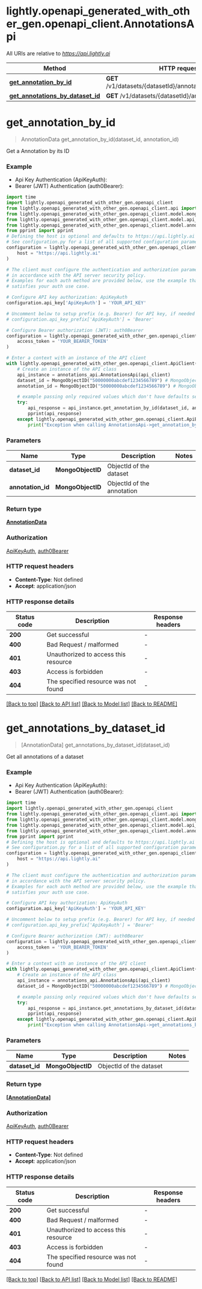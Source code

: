 # lightly.openapi_generated_with_other_gen.openapi_client.AnnotationsApi

All URIs are relative to *https://api.lightly.ai*

Method | HTTP request | Description
------------- | ------------- | -------------
[**get_annotation_by_id**](AnnotationsApi.md#get_annotation_by_id) | **GET** /v1/datasets/{datasetId}/annotations/{annotationId} | 
[**get_annotations_by_dataset_id**](AnnotationsApi.md#get_annotations_by_dataset_id) | **GET** /v1/datasets/{datasetId}/annotations | 


# **get_annotation_by_id**
> AnnotationData get_annotation_by_id(dataset_id, annotation_id)



Get a Annotation by its ID

### Example

* Api Key Authentication (ApiKeyAuth):
* Bearer (JWT) Authentication (auth0Bearer):
```python
import time
import lightly.openapi_generated_with_other_gen.openapi_client
from lightly.openapi_generated_with_other_gen.openapi_client.api import annotations_api
from lightly.openapi_generated_with_other_gen.openapi_client.model.mongo_object_id import MongoObjectID
from lightly.openapi_generated_with_other_gen.openapi_client.model.api_error_response import ApiErrorResponse
from lightly.openapi_generated_with_other_gen.openapi_client.model.annotation_data import AnnotationData
from pprint import pprint
# Defining the host is optional and defaults to https://api.lightly.ai
# See configuration.py for a list of all supported configuration parameters.
configuration = lightly.openapi_generated_with_other_gen.openapi_client.Configuration(
    host = "https://api.lightly.ai"
)

# The client must configure the authentication and authorization parameters
# in accordance with the API server security policy.
# Examples for each auth method are provided below, use the example that
# satisfies your auth use case.

# Configure API key authorization: ApiKeyAuth
configuration.api_key['ApiKeyAuth'] = 'YOUR_API_KEY'

# Uncomment below to setup prefix (e.g. Bearer) for API key, if needed
# configuration.api_key_prefix['ApiKeyAuth'] = 'Bearer'

# Configure Bearer authorization (JWT): auth0Bearer
configuration = lightly.openapi_generated_with_other_gen.openapi_client.Configuration(
    access_token = 'YOUR_BEARER_TOKEN'
)

# Enter a context with an instance of the API client
with lightly.openapi_generated_with_other_gen.openapi_client.ApiClient(configuration) as api_client:
    # Create an instance of the API class
    api_instance = annotations_api.AnnotationsApi(api_client)
    dataset_id = MongoObjectID("50000000abcdef1234566789") # MongoObjectID | ObjectId of the dataset
    annotation_id = MongoObjectID("50000000abcdef1234566789") # MongoObjectID | ObjectId of the annotation

    # example passing only required values which don't have defaults set
    try:
        api_response = api_instance.get_annotation_by_id(dataset_id, annotation_id)
        pprint(api_response)
    except lightly.openapi_generated_with_other_gen.openapi_client.ApiException as e:
        print("Exception when calling AnnotationsApi->get_annotation_by_id: %s\n" % e)
```

### Parameters

Name | Type | Description  | Notes
------------- | ------------- | ------------- | -------------
 **dataset_id** | **MongoObjectID**| ObjectId of the dataset |
 **annotation_id** | **MongoObjectID**| ObjectId of the annotation |

### Return type

[**AnnotationData**](AnnotationData.md)

### Authorization

[ApiKeyAuth](../README.md#ApiKeyAuth), [auth0Bearer](../README.md#auth0Bearer)

### HTTP request headers

 - **Content-Type**: Not defined
 - **Accept**: application/json

### HTTP response details
| Status code | Description | Response headers |
|-------------|-------------|------------------|
**200** | Get successful |  -  |
**400** | Bad Request / malformed |  -  |
**401** | Unauthorized to access this resource |  -  |
**403** | Access is forbidden |  -  |
**404** | The specified resource was not found |  -  |

[[Back to top]](#) [[Back to API list]](../README.md#documentation-for-api-endpoints) [[Back to Model list]](../README.md#documentation-for-models) [[Back to README]](../README.md)

# **get_annotations_by_dataset_id**
> [AnnotationData] get_annotations_by_dataset_id(dataset_id)



Get all annotations of a dataset

### Example

* Api Key Authentication (ApiKeyAuth):
* Bearer (JWT) Authentication (auth0Bearer):
```python
import time
import lightly.openapi_generated_with_other_gen.openapi_client
from lightly.openapi_generated_with_other_gen.openapi_client.api import annotations_api
from lightly.openapi_generated_with_other_gen.openapi_client.model.mongo_object_id import MongoObjectID
from lightly.openapi_generated_with_other_gen.openapi_client.model.api_error_response import ApiErrorResponse
from lightly.openapi_generated_with_other_gen.openapi_client.model.annotation_data import AnnotationData
from pprint import pprint
# Defining the host is optional and defaults to https://api.lightly.ai
# See configuration.py for a list of all supported configuration parameters.
configuration = lightly.openapi_generated_with_other_gen.openapi_client.Configuration(
    host = "https://api.lightly.ai"
)

# The client must configure the authentication and authorization parameters
# in accordance with the API server security policy.
# Examples for each auth method are provided below, use the example that
# satisfies your auth use case.

# Configure API key authorization: ApiKeyAuth
configuration.api_key['ApiKeyAuth'] = 'YOUR_API_KEY'

# Uncomment below to setup prefix (e.g. Bearer) for API key, if needed
# configuration.api_key_prefix['ApiKeyAuth'] = 'Bearer'

# Configure Bearer authorization (JWT): auth0Bearer
configuration = lightly.openapi_generated_with_other_gen.openapi_client.Configuration(
    access_token = 'YOUR_BEARER_TOKEN'
)

# Enter a context with an instance of the API client
with lightly.openapi_generated_with_other_gen.openapi_client.ApiClient(configuration) as api_client:
    # Create an instance of the API class
    api_instance = annotations_api.AnnotationsApi(api_client)
    dataset_id = MongoObjectID("50000000abcdef1234566789") # MongoObjectID | ObjectId of the dataset

    # example passing only required values which don't have defaults set
    try:
        api_response = api_instance.get_annotations_by_dataset_id(dataset_id)
        pprint(api_response)
    except lightly.openapi_generated_with_other_gen.openapi_client.ApiException as e:
        print("Exception when calling AnnotationsApi->get_annotations_by_dataset_id: %s\n" % e)
```

### Parameters

Name | Type | Description  | Notes
------------- | ------------- | ------------- | -------------
 **dataset_id** | **MongoObjectID**| ObjectId of the dataset |

### Return type

[**[AnnotationData]**](AnnotationData.md)

### Authorization

[ApiKeyAuth](../README.md#ApiKeyAuth), [auth0Bearer](../README.md#auth0Bearer)

### HTTP request headers

 - **Content-Type**: Not defined
 - **Accept**: application/json

### HTTP response details
| Status code | Description | Response headers |
|-------------|-------------|------------------|
**200** | Get successful |  -  |
**400** | Bad Request / malformed |  -  |
**401** | Unauthorized to access this resource |  -  |
**403** | Access is forbidden |  -  |
**404** | The specified resource was not found |  -  |

[[Back to top]](#) [[Back to API list]](../README.md#documentation-for-api-endpoints) [[Back to Model list]](../README.md#documentation-for-models) [[Back to README]](../README.md)

